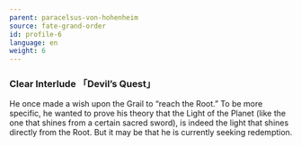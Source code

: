 ```yaml
---
parent: paracelsus-von-hohenheim
source: fate-grand-order
id: profile-6
language: en
weight: 6
---
```


### Clear Interlude 「Devil’s Quest」

He once made a wish upon the Grail to “reach the Root.”
To be more specific, he wanted to prove his theory that the Light of the Planet (like the one that shines from a certain sacred sword), is indeed the light that shines directly from the Root.
But it may be that he is currently seeking redemption.
